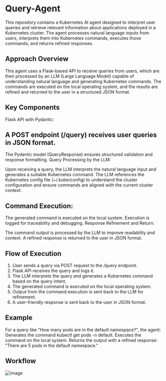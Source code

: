 # Query-Agent
This repository contains a Kubernetes AI agent designed to interpret user queries and retrieve relevant information about applications deployed in a Kubernetes cluster. The agent processes natural language inputs from users, interprets them into Kubernetes commands, executes those commands, and returns refined responses.

## Approach Overview
This agent uses a Flask-based API to receive queries from users, which are then processed by an LLM (Large Language Model) capable of understanding natural language and generating Kubernetes commands. The commands are executed on the local operating system, and the results are refined and returned to the user in a structured JSON format.

## Key Components
Flask API with Pydantic:

## A POST endpoint (/query) receives user queries in JSON format.
The Pydantic model (QueryResponse) ensures structured validation and response formatting.
Query Processing by the LLM:

Upon receiving a query, the LLM interprets the natural language input and generates a suitable Kubernetes command.
The LLM references the Kubernetes config file (~/.kube/config) to understand the cluster configuration and ensure commands are aligned with the current cluster context.
## Command Execution:

The generated command is executed on the local system.
Execution is logged for traceability and debugging.
Response Refinement and Return:

The command output is processed by the LLM to improve readability and context.
A refined response is returned to the user in JSON format.
## Flow of Execution
1) User sends a query via POST request to the /query endpoint.
2) Flask API receives the query and logs it.
3) The LLM interprets the query and generates a Kubernetes command based on the query intent.
4) The generated command is executed on the local operating system.
5) Output from the command execution is sent back to the LLM for refinement.
6) A user-friendly response is sent back to the user in JSON format.

## Example
For a query like "How many pods are in the default namespace?", the agent:
Generates the command kubectl get pods -n default.
Executes the command on the local system.
Returns the output with a refined response: "There are 5 pods in the default namespace."

## Workflow
![image](https://github.com/user-attachments/assets/3602c970-567d-4a93-970c-bae16b19de28)


